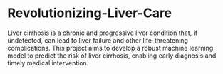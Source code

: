 # Revolutionizing-Liver-Care
Liver cirrhosis is a chronic and progressive liver condition that, if undetected, can lead to liver failure and other life-threatening complications. This project aims to develop a robust machine learning model to predict the risk of liver cirrhosis, enabling early diagnosis and timely medical intervention. 
